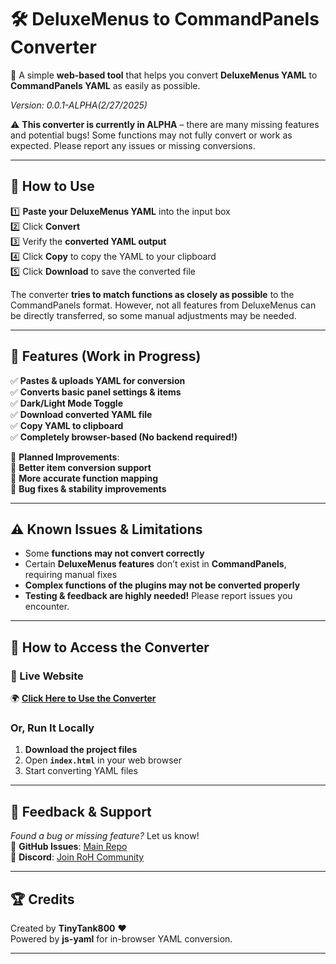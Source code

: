 # 🛠️ DeluxeMenus to CommandPanels Converter

🚀 A simple **web-based tool** that helps you convert **DeluxeMenus YAML** to **CommandPanels YAML** as easily as possible.  

*Version: 0.0.1-ALPHA(2/27/2025)*

⚠ **This converter is currently in ALPHA** – there are many missing features and potential bugs! Some functions may not fully convert or work as expected. Please report any issues or missing conversions.

---

## 🌟 How to Use

1️⃣ **Paste your DeluxeMenus YAML** into the input box  
2️⃣ Click **Convert**  
3️⃣ Verify the **converted YAML output**  
4️⃣ Click **Copy** to copy the YAML to your clipboard  
5️⃣ Click **Download** to save the converted file  

The converter **tries to match functions as closely as possible** to the CommandPanels format. However, not all features from DeluxeMenus can be directly transferred, so some manual adjustments may be needed.

---

## 🔧 Features (Work in Progress)

✅ **Pastes & uploads YAML for conversion**  
✅ **Converts basic panel settings & items**  
✅ **Dark/Light Mode Toggle**  
✅ **Download converted YAML file**  
✅ **Copy YAML to clipboard**  
✅ **Completely browser-based (No backend required!)**  

🚧 **Planned Improvements**:  
🔹 **Better item conversion support**  
🔹 **More accurate function mapping**  
🔹 **Bug fixes & stability improvements**  

---

## ⚠️ Known Issues & Limitations
- Some **functions may not convert correctly**  
- Certain **DeluxeMenus features** don’t exist in **CommandPanels**, requiring manual fixes  
- **Complex functions of the plugins may not be converted properly**  
- **Testing & feedback are highly needed!** Please report issues you encounter.  

---

## 📂 How to Access the Converter
### **🚀 Live Website**
🌍 **[Click Here to Use the Converter](https://tinytank800.github.io/DeluxeToCommand/)**  

### **Or, Run It Locally**
1. **Download the project files**  
2. Open **`index.html`** in your web browser  
3. Start converting YAML files  

---

## 📢 Feedback & Support
*Found a bug or missing feature?* Let us know!  
🐙 **GitHub Issues**: [Main Repo](https://github.com/TinyTank800/DeluxeToCommand/issues)  
💬 **Discord**: [Join RoH Community](https://discord.gg/eUWBWh7)  

---

## 🏆 Credits
Created by **TinyTank800** ❤️  
Powered by **js-yaml** for in-browser YAML conversion.  

---

